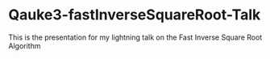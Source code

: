 # Qauke3-fastInverseSquareRoot-Talk
This is the presentation for my lightning talk on the Fast Inverse Square Root Algorithm
